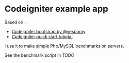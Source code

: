 # Codeigniter example app

Based on :
	
* [Codeigniter bootstrap by @vesparny](https://github.com/vesparny/codeigniter-html5boilerplate-twitter-bootstrap)
* [Codeigniter quick start tutorial](http://codeigniter.com/user_guide/tutorial/)
	
I use it to make simple Php/MySQL benchmarks on servers.

See the benchmark script in *TODO*